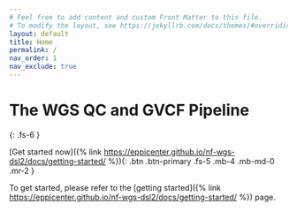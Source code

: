 ```yaml
---
# Feel free to add content and custom Front Matter to this file.
# To modify the layout, see https://jekyllrb.com/docs/themes/#overriding-theme-defaults
layout: default
title: Home
permalink: /
nav_order: 1
nav_exclude: true
---
```


# The WGS QC and GVCF Pipeline
{: .fs-6 }

[Get started now]({% link https://eppicenter.github.io/nf-wgs-dsl2/docs/getting-started/ %}){: .btn .btn-primary .fs-5 .mb-4 .mb-md-0 .mr-2 }

To get started, please refer to the [getting started]({% link https://eppicenter.github.io/nf-wgs-dsl2/docs/getting-started/ %}) page.